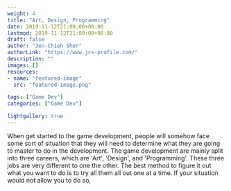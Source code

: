 ```yaml
---
weight: 4
title: "Art, Design, Programming"
date: 2019-11-12T21:00:00+00:00
lastmod: 2019-11-12T21:00:00+00:00
draft: false
author: "Jen-Chieh Shen"
authorLink: "https://www.jcs-profile.com/"
description: ""
images: []
resources:
- name: "featured-image"
  src: "featured-image.png"

tags: ["Game Dev"]
categories: ["Game Dev"]

lightgallery: true
---
```


When get started to the game development, people will somehow face some sort 
of situation that they will need to determine what they are going to master 
to do in the development. The game development are mainly split into three 
careers, which are 'Art', 'Design', and 'Programming'. These three jobs are 
very different to one the other. The best method to figure it out what you 
want to do is to try all them all out one at a time. If your situation would 
not allow you to do so,

